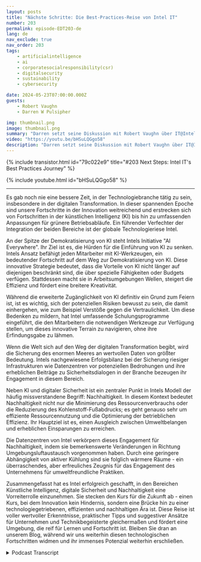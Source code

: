```yaml
---
layout: posts
title: "Nächste Schritte: Die Best-Practices-Reise von Intel IT"
number: 203
permalink: episode-EDT203-de
lang: de
nav_exclude: true
nav_order: 203
tags:
    - artificialintelligence
    - ai
    - corporatesocialresponsibility(csr)
    - digitalsecurity
    - sustainability
    - cybersecurity

date: 2024-05-23T07:00:00.000Z
guests:
    - Robert Vaughn
    - Darren W Pulsipher

img: thumbnail.png
image: thumbnail.png
summary: "Darren setzt seine Diskussion mit Robert Vaughn über IT@Intel fort und wie es Organisationen auf der ganzen Welt dabei hilft, ihre Informationssysteme zu modernisieren, indem es bewährte Praktiken teilt."
video: "https://youtu.be/bHSuLQGgo58"
description: "Darren setzt seine Diskussion mit Robert Vaughn über IT@Intel fort und wie es Organisationen auf der ganzen Welt dabei hilft, ihre Informationssysteme zu modernisieren, indem es bewährte Praktiken teilt."
---
```


<div>
{% include transistor.html id="79c022e9" title="#203 Next Steps: Intel IT&#39;s Best Practices Journey" %}

{% include youtube.html id="bHSuLQGgo58" %}
</div>

---

Es gab noch nie eine bessere Zeit, in der Technologiebranche tätig zu sein, insbesondere in der digitalen Transformation. In dieser spannenden Epoche sind unsere Fortschritte in der Innovation weitreichend und erstrecken sich von Fortschritten in der künstlichen Intelligenz (KI) bis hin zu umfassenden Anpassungen für grünere Betriebsabläufe. Ein führender Verfechter der Integration der beiden Bereiche ist der globale Technologieriese Intel.

An der Spitze der Demokratisierung von KI steht Intels Initiative "AI Everywhere". Ihr Ziel ist es, die Hürden für die Einführung von KI zu senken. Intels Ansatz befähigt jeden Mitarbeiter mit KI-Werkzeugen, ein bedeutender Fortschritt auf dem Weg zur Demokratisierung von KI. Diese innovative Strategie bedeutet, dass die Vorteile von KI nicht länger auf diejenigen beschränkt sind, die über spezielle Fähigkeiten oder Budgets verfügen. Stattdessen macht sie in Arbeitsumgebungen Wellen, steigert die Effizienz und fördert eine breitere Kreativität.

Während die erweiterte Zugänglichkeit von KI definitiv ein Grund zum Feiern ist, ist es wichtig, sich der potenziellen Risiken bewusst zu sein, die damit einhergehen, wie zum Beispiel Verstöße gegen die Vertraulichkeit. Um diese Bedenken zu mildern, hat Intel umfassende Schulungsprogramme eingeführt, die den Mitarbeitern die notwendigen Werkzeuge zur Verfügung stellen, um dieses innovative Terrain zu navigieren, ohne ihre Erfindungsgabe zu lähmen.

Wenn die Welt sich auf den Weg der digitalen Transformation begibt, wird die Sicherung des enormen Meeres an wertvollen Daten von größter Bedeutung. Intels nachgewiesene Erfolgsbilanz bei der Sicherung riesiger Infrastrukturen wie Datenzentren vor potenziellen Bedrohungen und ihre erheblichen Beiträge zu Sicherheitsdialogen in der Branche bezeugen ihr Engagement in diesem Bereich.

Neben KI und digitaler Sicherheit ist ein zentraler Punkt in Intels Modell der häufig missverstandene Begriff: Nachhaltigkeit. In diesem Kontext bedeutet Nachhaltigkeit nicht nur die Minimierung des Ressourcenverbrauchs oder die Reduzierung des Kohlenstoff-Fußabdrucks; es geht genauso sehr um effiziente Ressourcennutzung und die Optimierung der betrieblichen Effizienz. Ihr Hauptziel ist es, einen Ausgleich zwischen Umweltbelangen und erheblichen Einsparungen zu erreichen.

Die Datenzentren von Intel verkörpern dieses Engagement für Nachhaltigkeit, indem sie bemerkenswerte Veränderungen in Richtung Umgebungsluftaustausch vorgenommen haben. Durch eine geringere Abhängigkeit von aktiver Kühlung sind sie folglich wärmere Räume - ein überraschendes, aber erfreuliches Zeugnis für das Engagement des Unternehmens für umweltfreundliche Praktiken.

Zusammengefasst hat es Intel erfolgreich geschafft, in den Bereichen Künstliche Intelligenz, digitale Sicherheit und Nachhaltigkeit eine Vorreiterrolle einzunehmen. Sie stecken den Kurs für die Zukunft ab - einen Kurs, bei dem Innovation kein Hindernis, sondern eine Brücke hin zu einer technologiegetriebenen, effizienten und nachhaltigen Ära ist. Diese Reise ist voller wertvoller Erkenntnisse, praktischer Tipps und suggestiver Ansätze für Unternehmen und Technikbegeisterte gleichermaßen und fördert eine Umgebung, die reif für Lernen und Fortschritt ist. Bleiben Sie dran an unserem Blog, während wir uns weiterhin diesen technologischen Fortschritten widmen und ihr immenses Potenzial weiterhin erschließen.



<details>
<summary> Podcast Transcript </summary>

<p></p>

</details>
